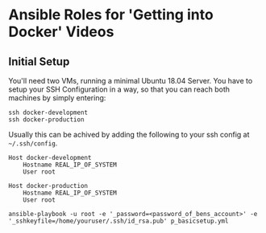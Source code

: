 # Ansible Roles for 'Getting into Docker' Videos

## Initial Setup
You'll need two VMs, running a minimal Ubuntu 18.04 Server. You have
to setup your SSH Configuration in a way, so that you can reach 
both machines by simply entering:

```shell
ssh docker-development
ssh docker-production
```
Usually this can be achived by adding the following to your ssh config at `~/.ssh/config`.

```shell
Host docker-development
    Hostname REAL_IP_OF_SYSTEM
    User root

Host docker-production
    Hostname REAL_IP_OF_SYSTEM
    User root
```

```shell
ansible-playbook -u root -e '_password=<password_of_bens_account>' -e '_sshkeyfile=/home/youruser/.ssh/id_rsa.pub' p_basicsetup.yml
```
